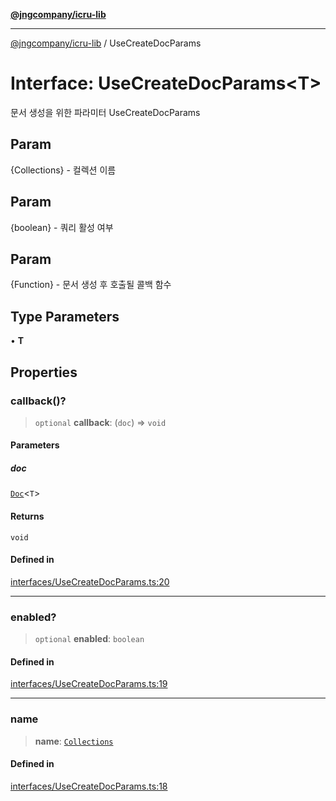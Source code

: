 [**@jngcompany/icru-lib**](../README.md)

***

[@jngcompany/icru-lib](../globals.md) / UseCreateDocParams

# Interface: UseCreateDocParams\<T\>

문서 생성을 위한 파라미터
 UseCreateDocParams

## Param

{Collections} - 컬렉션 이름

## Param

{boolean} - 쿼리 활성 여부

## Param

{Function} - 문서 생성 후 호출될 콜백 함수

## Type Parameters

• **T**

## Properties

### callback()?

> `optional` **callback**: (`doc`) => `void`

#### Parameters

##### doc

[`Doc`](Doc.md)\<`T`\>

#### Returns

`void`

#### Defined in

[interfaces/UseCreateDocParams.ts:20](https://github.com/jngcompany/icru-lib/blob/d5809ceca7cec295ab2df61cd05dc96c0f11bd66/src/interfaces/UseCreateDocParams.ts#L20)

***

### enabled?

> `optional` **enabled**: `boolean`

#### Defined in

[interfaces/UseCreateDocParams.ts:19](https://github.com/jngcompany/icru-lib/blob/d5809ceca7cec295ab2df61cd05dc96c0f11bd66/src/interfaces/UseCreateDocParams.ts#L19)

***

### name

> **name**: [`Collections`](../enumerations/Collections.md)

#### Defined in

[interfaces/UseCreateDocParams.ts:18](https://github.com/jngcompany/icru-lib/blob/d5809ceca7cec295ab2df61cd05dc96c0f11bd66/src/interfaces/UseCreateDocParams.ts#L18)

